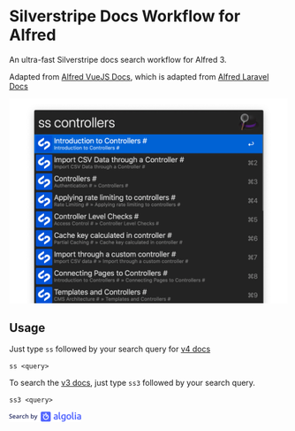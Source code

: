 # Silverstripe Docs Workflow for Alfred

An ultra-fast Silverstripe docs search workflow for Alfred 3.

Adapted from [Alfred VueJS Docs](https://github.com/vmitchell85/alfred-vuejs-docs), which is adapted from [Alfred Laravel Docs](https://github.com/tillkruss/alfred-laravel-docs)

![Screenshot](screenshot.png)

## Usage

Just type `ss` followed by your search query for [v4 docs](https://docs.silverstripe.org/en/4/)

```
ss <query>
```

To search the [v3 docs](https://docs.silverstripe.org/en/3/), just type `ss3` followed by your search query.

```
ss3 <query>
```


![Search by Algolia](algolia.png)
